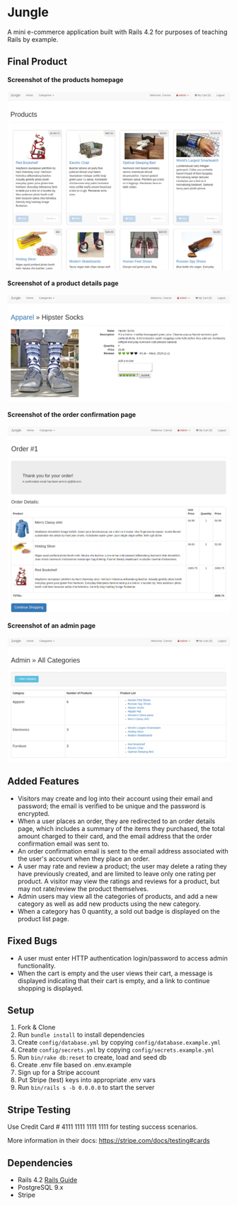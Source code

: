 # Jungle

A mini e-commerce application built with Rails 4.2 for purposes of teaching Rails by example.

## Final Product

#### Screenshot of the products homepage
![Products](https://github.com/connorpeebles/jungle-rails/blob/master/screenshots/Products.png)

#### Screenshot of a product details page
![Product](https://github.com/connorpeebles/jungle-rails/blob/master/screenshots/Product.png) 

#### Screenshot of the order confirmation page
![OrderConfirmation](https://github.com/connorpeebles/jungle-rails/blob/master/screenshots/OrderConfirmation.png)

#### Screenshot of an admin page
![Admin](https://github.com/connorpeebles/jungle-rails/blob/master/screenshots/Admin.png)

## Added Features

* Visitors may create and log into their account using their email and password; the email is verified to be unique and the password is encrypted.
* When a user places an order, they are redirected to an order details page, which includes a summary of the items they purchased, the total amount charged to their card, and the email address that the order confirmation email was sent to.
* An order confirmation email is sent to the email address associated with the user's account when they place an order.
* A user may rate and review a product; the user may delete a rating they have previously created, and are limited to leave only one rating per product. A visitor may view the ratings and reviews for a product, but may not rate/review the product themselves.
* Admin users may view all the categories of products, and add a new category as well as add new products using the new category.
* When a category has 0 quantity, a sold out badge is displayed on the product list page.

## Fixed Bugs

* A user must enter HTTP authentication login/password to access admin functionality.
* When the cart is empty and the user views their cart, a message is displayed indicating that their cart is empty, and a link to continue shopping is displayed.

## Setup

1. Fork & Clone
2. Run `bundle install` to install dependencies
3. Create `config/database.yml` by copying `config/database.example.yml`
4. Create `config/secrets.yml` by copying `config/secrets.example.yml`
5. Run `bin/rake db:reset` to create, load and seed db
6. Create .env file based on .env.example
7. Sign up for a Stripe account
8. Put Stripe (test) keys into appropriate .env vars
9. Run `bin/rails s -b 0.0.0.0` to start the server

## Stripe Testing

Use Credit Card # 4111 1111 1111 1111 for testing success scenarios.

More information in their docs: <https://stripe.com/docs/testing#cards>

## Dependencies

* Rails 4.2 [Rails Guide](http://guides.rubyonrails.org/v4.2/)
* PostgreSQL 9.x
* Stripe
